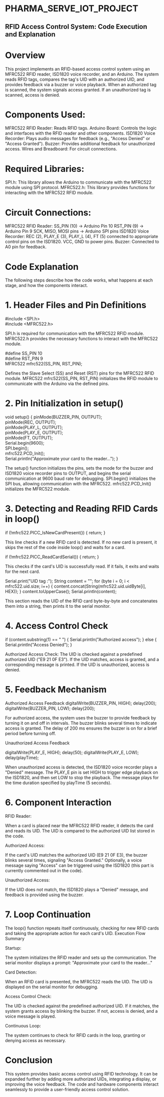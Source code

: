 # PHARMA_SERVE_IOT_PROJECT

## RFID Access Control System: Code Execution and Explanation

# Overview
This project implements an RFID-based access control system using an MFRC522 RFID reader, ISD1820 voice recorder, and an Arduino. The system reads RFID tags, compares the tag's UID with an authorized UID, and provides feedback via a buzzer or voice playback. When an authorized tag is scanned, the system signals access granted. If an unauthorized tag is scanned, access is denied.

# Components Used:
MFRC522 RFID Reader: Reads RFID tags.
Arduino Board: Controls the logic and interfaces with the RFID reader and other components.
ISD1820 Voice Recorder: Plays audio messages for feedback (e.g., "Access Denied" or "Access Granted").
Buzzer: Provides additional feedback for unauthorized access.
Wires and Breadboard: For circuit connections.

# Required Libraries:
SPI.h: This library allows the Arduino to communicate with the MFRC522 module using SPI protocol.
MFRC522.h: This library provides functions for interacting with the MFRC522 RFID module.

# Circuit Connections:
MFRC522 RFID Reader:
SS_PIN (10) -> Arduino Pin 10
RST_PIN (9) -> Arduino Pin 9
SCK, MISO, MOSI pins -> Arduino SPI pins
ISD1820 Voice Recorder:
REC (2), PLAY_E (3), PLAY_L (4), FT (5) connected to appropriate control pins on the ISD1820.
VCC, GND to power pins.
Buzzer: Connected to A0 pin for feedback.

# Code Explanation
The following steps describe how the code works, what happens at each stage, and how the components interact.

# 1. Header Files and Pin Definitions

#include <SPI.h>            
#include <MFRC522.h>        

SPI.h is required for communication with the MFRC522 RFID module.
MFRC522.h provides the necessary functions to interact with the MFRC522 module.

#define SS_PIN 10          
#define RST_PIN 9           
MFRC522 mfrc522(SS_PIN, RST_PIN); 

Defines the Slave Select (SS) and Reset (RST) pins for the MFRC522 RFID module.
MFRC522 mfrc522(SS_PIN, RST_PIN) initializes the RFID module to communicate with the Arduino via the defined pins.

# 2. Pin Initialization in setup()

void setup() 
{
  pinMode(BUZZER_PIN, OUTPUT);  
  pinMode(REC, OUTPUT);         
  pinMode(PLAY_L, OUTPUT);      
  pinMode(PLAY_E, OUTPUT);      
  pinMode(FT, OUTPUT);          
  Serial.begin(9600);           
  SPI.begin();                  
  mfrc522.PCD_Init();           
  Serial.println("Approximate your card to the reader...");
}

The setup() function initializes the pins, sets the mode for the buzzer and ISD1820 voice recorder pins to OUTPUT, and begins the serial communication at 9600 baud rate for debugging.
SPI.begin() initializes the SPI bus, allowing communication with the MFRC522.
mfrc522.PCD_Init() initializes the MFRC522 module.

# 3. Detecting and Reading RFID Cards in loop()

if (!mfrc522.PICC_IsNewCardPresent()) {
  return;
}

This line checks if a new RFID card is detected. If no new card is present, it skips the rest of the code inside loop() and waits for a card.

if (!mfrc522.PICC_ReadCardSerial()) {
  return;
}

This checks if the card's UID is successfully read. If it fails, it exits and waits for the next card.

Serial.print("UID tag :");
String content = "";
for (byte i = 0; i < mfrc522.uid.size; i++) {
  content.concat(String(mfrc522.uid.uidByte[i], HEX));
}
content.toUpperCase();
Serial.println(content);

This section reads the UID of the RFID card byte-by-byte and concatenates them into a string, then prints it to the serial monitor.

# 4. Access Control Check

if (content.substring(1) == " ") { 
  Serial.println("Authorized access");
}
else {
  Serial.println("Access Denied");
}

Authorized Access Check: The UID is checked against a predefined authorized UID ("E9 21 0F E3"). If the UID matches, access is granted, and a corresponding message is printed.
If the UID is unauthorized, access is denied.

# 5. Feedback Mechanism
Authorized Access Feedback
digitalWrite(BUZZER_PIN, HIGH);
delay(200);
digitalWrite(BUZZER_PIN, LOW);
delay(200);

For authorized access, the system uses the buzzer to provide feedback by turning it on and off in intervals.
The buzzer blinks several times to indicate access is granted. The delay of 200 ms ensures the buzzer is on for a brief period before turning off.

Unauthorized Access Feedback

digitalWrite(PLAY_E, HIGH);
delay(50);
digitalWrite(PLAY_E, LOW);
delay(playTime);

When unauthorized access is detected, the ISD1820 voice recorder plays a "Denied" message. The PLAY_E pin is set HIGH to trigger edge playback on the ISD1820, and then set LOW to stop the playback.
The message plays for the time duration specified by playTime (5 seconds).

# 6. Component Interaction

RFID Reader:

When a card is placed near the MFRC522 RFID reader, it detects the card and reads its UID.
The UID is compared to the authorized UID list stored in the code.

Authorized Access:

If the card's UID matches the authorized UID (E9 21 0F E3), the buzzer blinks several times, signaling "Access Granted."
Optionally, a voice message saying "Access" can be triggered using the ISD1820 (this part is currently commented out in the code).

Unauthorized Access:

If the UID does not match, the ISD1820 plays a "Denied" message, and feedback is provided using the buzzer.

# 7. Loop Continuation
The loop() function repeats itself continuously, checking for new RFID cards and taking the appropriate action for each card's UID.
Execution Flow Summary

Startup:

The system initializes the RFID reader and sets up the communication.
The serial monitor displays a prompt: "Approximate your card to the reader..."

Card Detection:

When an RFID card is presented, the MFRC522 reads the UID.
The UID is displayed on the serial monitor for debugging.

Access Control Check:

The UID is checked against the predefined authorized UID. If it matches, the system grants access by blinking the buzzer. If not, access is denied, and a voice message is played.

Continuous Loop:

The system continues to check for RFID cards in the loop, granting or denying access as necessary.

# Conclusion
This system provides basic access control using RFID technology. It can be expanded further by adding more authorized UIDs, integrating a display, or improving the voice feedback. The code and hardware components interact seamlessly to provide a user-friendly access control solution.







